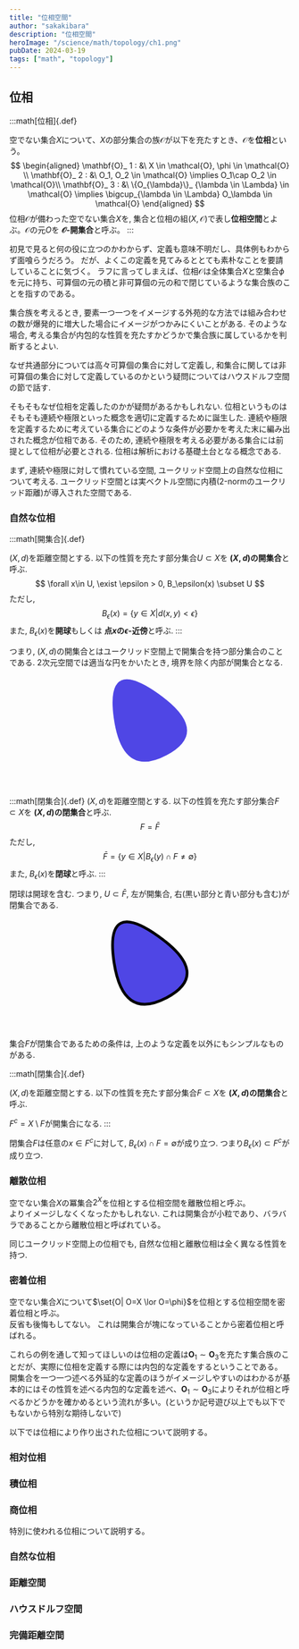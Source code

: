 ```yaml
---
title: "位相空間"
author: "sakakibara"
description: "位相空間"
heroImage: "/science/math/topology/ch1.png"
pubDate: 2024-03-19
tags: ["math", "topology"]
---
```


## 位相

:::math[位相]{.def}

 空でない集合$X$について、$X$の部分集合の族$\mathcal{O}$が以下を充たすとき、$\mathcal{O}$を**位相**という。
 $$
 \begin{aligned}
 \mathbf{O}_ 1 : &\ X \in \mathcal{O}, \phi \in \mathcal{O} \\
 \mathbf{O}_ 2 : &\ O_1, O_2 \in \mathcal{O} \implies O_1\cap O_2 \in \mathcal{O}\\
 \mathbf{O}_ 3 : &\ \{O_{\lambda}\}_ {\lambda \in \Lambda} \in \mathcal{O} \implies \bigcup_{\lambda \in \Lambda} O_\lambda \in \mathcal{O}
 \end{aligned}
 $$
 位相$\mathcal{O}$が備わった空でない集合$X$を, 集合と位相の組$(X, \mathcal{O})$で表し**位相空間**とよぶ。$\mathcal{O}$の元$O$を **$\mathcal{O}$-開集合**と呼ぶ。
:::

初見で見ると何の役に立つのかわからず、定義も意味不明だし、具体例もわからず面喰らうだろう。
だが、よくこの定義を見てみるととても素朴なことを要請していることに気づく。
ラフに言ってしまえば、位相$\mathcal{O}$は全体集合$X$と空集合$\phi$を元に持ち、可算個の元の積と非可算個の元の和で閉じているような集合族のことを指すのである。

集合族を考えるとき, 要素一つ一つをイメージする外苑的な方法では組み合わせの数が爆発的に増大した場合にイメージがつかみにくいことがある.
そのような場合, 考える集合が内包的な性質を充たすかどうかで集合族に属しているかを判断するとよい.

なぜ共通部分については高々可算個の集合に対して定義し, 和集合に関しては非可算個の集合に対して定義しているのかという疑問についてはハウスドルフ空間の節で話す.

そもそもなぜ位相を定義したのかが疑問があるかもしれない.
位相というものはそもそも連続や極限といった概念を適切に定義するために誕生した.
連続や極限を定義するために考えている集合にどのような条件が必要かを考えた末に編み出された概念が位相である.
そのため, 連続や極限を考える必要がある集合には前提として位相が必要とされる.
位相は解析における基礎土台となる概念である.

まず, 連続や極限に対して慣れている空間, ユークリッド空間上の自然な位相について考える.
ユークリッド空間とは実ベクトル空間に内積($2$-normのユークリッド距離)が導入された空間である.

### 自然な位相
:::math[開集合]{.def}

$(X, d)$を距離空間とする. 以下の性質を充たす部分集合$U\subset X$を **$(X, d)$の開集合**と呼ぶ.
$$
\forall x\in U, \exist \epsilon > 0,  B_\epsilon(x) \subset U
$$
ただし,
$$
B_\epsilon(x) = \{y\in X | d(x, y) < \epsilon\}
$$
また, $B_\epsilon(x)$を**開球**もしくは **点$x$の$\epsilon$-近傍**と呼ぶ.
:::

つまり, $(X, d)$の開集合とはユークリッド空間上で開集合を持つ部分集合のことである.
$2$次元空間では適当な円をかいたとき, 境界を除く内部が開集合となる.
<div style="display: flex; justify-content: center;">
  <svg style="width: 200px; hight: 200px" viewBox="30 30 40 40" xmlns="http://www.w3.org/2000/svg"><path d="M56,58.5Q40,67,37,45Q34,23,53,36.5Q72,50,56,58.5Z" stroke="none" stroke-width="0" fill="#4F46E5"/></svg>
</div>

:::math[閉集合]{.def}
$(X, d)$を距離空間とする. 以下の性質を充たす部分集合$F\subset X$を **$(X, d)$の閉集合**と呼ぶ.
$$
F=\bar{F}
$$
ただし,
$$
\bar{F} = \{y\in X | B_\epsilon(y)\cap F \neq \emptyset\}
$$
また, $B_\epsilon(x)$を**閉球**と呼ぶ.
:::

閉球は開球を含む. つまり, $U\subset \bar{F}$, 左が開集合, 右(黒い部分と青い部分も含む)が閉集合である.
<div style="display: flex; justify-content: center;">
  <svg style="width: 200px; hight: 200px" viewBox="30 30 40 40" xmlns="http://www.w3.org/2000/svg"><path d="M56,58.5Q40,67,37,45Q34,23,53,36.5Q72,50,56,58.5Z" stroke="#000" stroke-width="1" fill="#4F46E5"/></svg>
</div>

集合$F$が閉集合であるための条件は, 上のような定義を以外にもシンプルなものがある.

:::math[閉集合]{.def}

$(X, d)$を距離空間とする. 以下の性質を充たす部分集合$F\subset X$を **$(X, d)$の閉集合**と呼ぶ.

$F^c= X \setminus F$が開集合になる.
:::

閉集合$F$は任意の$x \in F^c$に対して, $B_\epsilon(x) \cap F = \emptyset$が成り立つ. つまり$B_\epsilon(x)\subset F^c$が成り立つ.


### 離散位相
空でない集合$X$の冪集合$2^{X}$を位相とする位相空間を離散位相と呼ぶ。  
よりイメージしなくくなったかもしれない.
これは開集合が小粒であり、バラバラであることから離散位相と呼ばれている。

同じユークリッド空間上の位相でも, 自然な位相と離散位相は全く異なる性質を持つ.
<!-- たとえば, 離散位相では任意の部分集合が開集合となるため, 連続関数は定数関数しか存在しない. -->

### 密着位相
空でない集合$X$について$\set{O| O=X \lor O=\phi}$を位相とする位相空間を密着位相と呼ぶ。  
反省も後悔もしてない。
これは開集合が塊になっていることから密着位相と呼ばれる。

これらの例を通して知ってほしいのは位相の定義は$\mathbf{O}_ 1 \sim \mathbf{O}_ 3$を充たす集合族のことだが、実際に位相を定義する際には内包的な定義をするということである。
開集合を一つ一つ述べる外延的な定義のほうがイメージしやすいのはわかるが基本的にはその性質を述べる内包的な定義を述べ、$\mathbf{O}_ 1 \sim \mathbf{O}_ 3$によりそれが位相と呼べるかどうかを確かめるという流れが多い。(というか記号遊び以上でも以下でもないから特別な期待しないで)

以下では位相により作り出された位相について説明する。
### 相対位相
### 積位相
### 商位相
特別に使われる位相について説明する。
### 自然な位相

### 距離空間
### ハウスドルフ空間
### 完備距離空間
